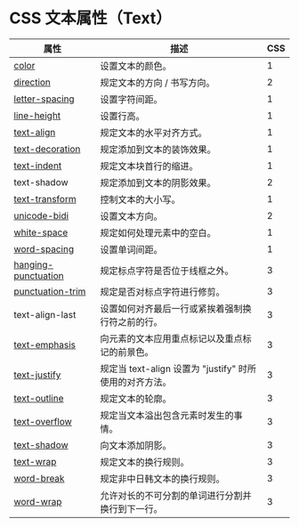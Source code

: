 # CSS 文本属性（Text）

| 属性 | 描述 | CSS |
| --- | --- | --- |
| [color](/cssref/pr_text_color.asp) | 设置文本的颜色。 | 1 |
| [direction](/cssref/pr_text_direction.asp) | 规定文本的方向 / 书写方向。 | 2 |
| [letter-spacing](/cssref/pr_text_letter-spacing.asp) | 设置字符间距。 | 1 |
| [line-height](/cssref/pr_dim_line-height.asp) | 设置行高。 | 1 |
| [text-align](/cssref/pr_text_text-align.asp) | 规定文本的水平对齐方式。 | 1 |
| [text-decoration](/cssref/pr_text_text-decoration.asp) | 规定添加到文本的装饰效果。 | 1 |
| [text-indent](/cssref/pr_text_text-indent.asp) | 规定文本块首行的缩进。 | 1 |
| text-shadow | 规定添加到文本的阴影效果。 | 2 |
| [text-transform](/cssref/pr_text_text-transform.asp) | 控制文本的大小写。 | 1 |
| [unicode-bidi](/cssref/pr_unicode-bidi.asp) | 设置文本方向。 | 2 |
| [white-space](/cssref/pr_text_white-space.asp) | 规定如何处理元素中的空白。 | 1 |
| [word-spacing](/cssref/pr_text_word-spacing.asp) | 设置单词间距。 | 1 |
| [hanging-punctuation](/cssref/pr_hanging-punctuation.asp "CSS3 hanging-punctuation 属性") | 规定标点字符是否位于线框之外。 | 3 |
| [punctuation-trim](/cssref/pr_punctuation-trim.asp "CSS3 punctuation-trim 属性") | 规定是否对标点字符进行修剪。 | 3 |
| text-align-last | 设置如何对齐最后一行或紧挨着强制换行符之前的行。 | 3 |
| [text-emphasis](/cssref/pr_text-emphasis.asp "CSS3 text-emphasis 属性") | 向元素的文本应用重点标记以及重点标记的前景色。 | 3 |
| [text-justify](/cssref/pr_text-justify.asp "CSS3 text-justify 属性") | 规定当 text-align 设置为 "justify" 时所使用的对齐方法。 | 3 |
| [text-outline](/cssref/pr_text-outline.asp "CSS3 text-outline 属性") | 规定文本的轮廓。 | 3 |
| [text-overflow](/cssref/pr_text-overflow.asp "CSS3 text-overflow 属性") | 规定当文本溢出包含元素时发生的事情。 | 3 |
| [text-shadow](/cssref/pr_text-shadow.asp "CSS3 text-shadow 属性") | 向文本添加阴影。 | 3 |
| [text-wrap](/cssref/pr_text-wrap.asp "CSS3 text-wrap 属性") | 规定文本的换行规则。 | 3 |
| [word-break](/cssref/pr_word-break.asp "CSS3 word-break 属性") | 规定非中日韩文本的换行规则。 | 3 |
| [word-wrap](/cssref/pr_word-wrap.asp "CSS3 word-wrap 属性") | 允许对长的不可分割的单词进行分割并换行到下一行。 | 3 |

